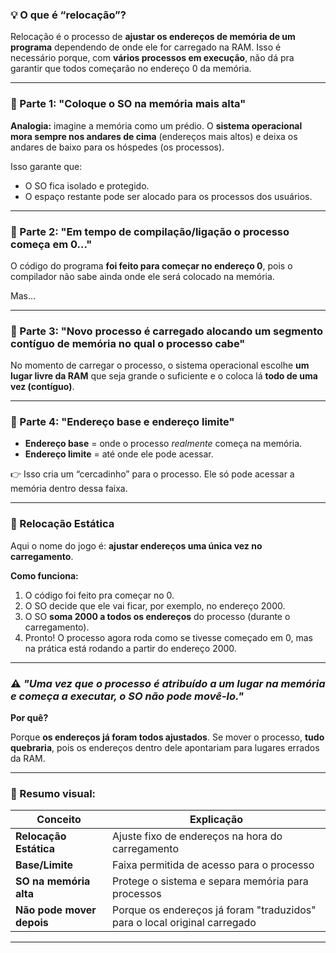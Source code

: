 ### 💡 **O que é “relocação”?**

Relocação é o processo de **ajustar os endereços de memória de um programa** dependendo de onde ele for carregado na RAM. Isso é necessário porque, com **vários processos em execução**, não dá pra garantir que todos começarão no endereço 0 da memória.

---

### 📍 Parte 1: "Coloque o SO na memória mais alta"

**Analogia:** imagine a memória como um prédio. O **sistema operacional mora sempre nos andares de cima** (endereços mais altos) e deixa os andares de baixo para os hóspedes (os processos).

Isso garante que:
- O SO fica isolado e protegido.
- O espaço restante pode ser alocado para os processos dos usuários.

---

### 📍 Parte 2: "Em tempo de compilação/ligação o processo começa em 0..."

O código do programa **foi feito para começar no endereço 0**, pois o compilador não sabe ainda onde ele será colocado na memória.

Mas...

---

### 📍 Parte 3: "Novo processo é carregado alocando um segmento contíguo de memória no qual o processo cabe"

No momento de carregar o processo, o sistema operacional escolhe **um lugar livre da RAM** que seja grande o suficiente e o coloca lá **todo de uma vez (contíguo)**.

---

### 📍 Parte 4: "Endereço base e endereço limite"

- **Endereço base** = onde o processo *realmente* começa na memória.
- **Endereço limite** = até onde ele pode acessar.

👉 Isso cria um “cercadinho” para o processo. Ele só pode acessar a memória dentro dessa faixa.

---

### 📍 Relocação Estática

Aqui o nome do jogo é: **ajustar endereços uma única vez no carregamento**.

**Como funciona:**
1. O código foi feito pra começar no 0.
2. O SO decide que ele vai ficar, por exemplo, no endereço 2000.
3. O SO **soma 2000 a todos os endereços** do processo (durante o carregamento).
4. Pronto! O processo agora roda como se tivesse começado em 0, mas na prática está rodando a partir do endereço 2000.

---

### ⚠️ *"Uma vez que o processo é atribuído a um lugar na memória e começa a executar, o SO não pode movê-lo."*

**Por quê?**

Porque **os endereços já foram todos ajustados**. Se mover o processo, **tudo quebraria**, pois os endereços dentro dele apontariam para lugares errados da RAM.

---

### 🎯 Resumo visual:

| Conceito                | Explicação                                                                 |
|------------------------|----------------------------------------------------------------------------|
| **Relocação Estática** | Ajuste fixo de endereços na hora do carregamento                          |
| **Base/Limite**        | Faixa permitida de acesso para o processo                                 |
| **SO na memória alta** | Protege o sistema e separa memória para processos                         |
| **Não pode mover depois** | Porque os endereços já foram "traduzidos" para o local original carregado |

---
